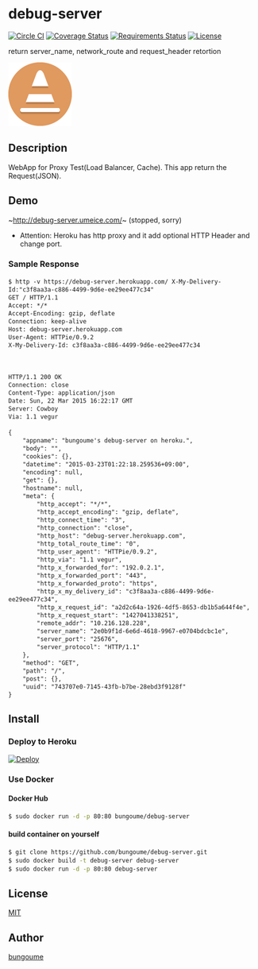 debug-server
=========

[![Circle CI](https://circleci.com/gh/bungoume/debug-server.svg?style=shield)](https://circleci.com/gh/bungoume/debug-server)
[![Coverage Status](https://img.shields.io/coveralls/bungoume/debug-server.svg)](https://coveralls.io/r/bungoume/debug-server)
[![Requirements Status](https://requires.io/github/bungoume/debug-server/requirements.svg)](https://requires.io/github/bungoume/debug-server/requirements/)
[![License](http://img.shields.io/:license-MIT-blue.svg)](LICENSE)

return server_name, network_route and request_header retortion

![cone-icon](cone-icon.png)

## Description
WebApp for Proxy Test(Load Balancer, Cache). This app return the Request(JSON).

## Demo
~http://debug-server.umeice.com/~ (stopped, sorry)

* Attention: Heroku has http proxy and it add optional HTTP Header and change port.

### Sample Response
```
$ http -v https://debug-server.herokuapp.com/ X-My-Delivery-Id:"c3f8aa3a-c886-4499-9d6e-ee29ee477c34"
GET / HTTP/1.1
Accept: */*
Accept-Encoding: gzip, deflate
Connection: keep-alive
Host: debug-server.herokuapp.com
User-Agent: HTTPie/0.9.2
X-My-Delivery-Id: c3f8aa3a-c886-4499-9d6e-ee29ee477c34



HTTP/1.1 200 OK
Connection: close
Content-Type: application/json
Date: Sun, 22 Mar 2015 16:22:17 GMT
Server: Cowboy
Via: 1.1 vegur

{
    "appname": "bungoume's debug-server on heroku.",
    "body": "",
    "cookies": {},
    "datetime": "2015-03-23T01:22:18.259536+09:00",
    "encoding": null,
    "get": {},
    "hostname": null,
    "meta": {
        "http_accept": "*/*",
        "http_accept_encoding": "gzip, deflate",
        "http_connect_time": "3",
        "http_connection": "close",
        "http_host": "debug-server.herokuapp.com",
        "http_total_route_time": "0",
        "http_user_agent": "HTTPie/0.9.2",
        "http_via": "1.1 vegur",
        "http_x_forwarded_for": "192.0.2.1",
        "http_x_forwarded_port": "443",
        "http_x_forwarded_proto": "https",
        "http_x_my_delivery_id": "c3f8aa3a-c886-4499-9d6e-ee29ee477c34",
        "http_x_request_id": "a2d2c64a-1926-4df5-8653-db1b5a644f4e",
        "http_x_request_start": "1427041338251",
        "remote_addr": "10.216.128.228",
        "server_name": "2e0b9f1d-6e6d-4618-9967-e0704bdcbc1e",
        "server_port": "25676",
        "server_protocol": "HTTP/1.1"
    },
    "method": "GET",
    "path": "/",
    "post": {},
    "uuid": "743707e0-7145-43fb-b7be-28ebd3f9128f"
}
```

## Install
### Deploy to Heroku
[![Deploy](https://www.herokucdn.com/deploy/button.png)](https://heroku.com/deploy)

### Use Docker
#### Docker Hub

```sh
$ sudo docker run -d -p 80:80 bungoume/debug-server
```

#### build container on yourself

```sh
$ git clone https://github.com/bungoume/debug-server.git
$ sudo docker build -t debug-server debug-server
$ sudo docker run -d -p 80:80 debug-server
```

## License

[MIT](LICENSE)


## Author

[bungoume](https://github.com/bungoume)
